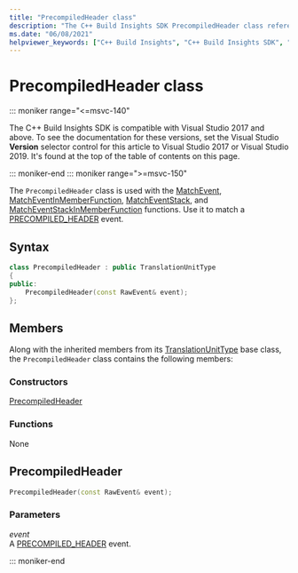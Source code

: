 ```yaml
---
title: "PrecompiledHeader class"
description: "The C++ Build Insights SDK PrecompiledHeader class reference."
ms.date: "06/08/2021"
helpviewer_keywords: ["C++ Build Insights", "C++ Build Insights SDK", "PrecompiledHeader", "throughput analysis", "build time analysis", "vcperf.exe"]
---
```

# PrecompiledHeader class

::: moniker range="<=msvc-140"

The C++ Build Insights SDK is compatible with Visual Studio 2017 and above. To see the documentation for these versions, set the Visual Studio **Version** selector control for this article to Visual Studio 2017 or Visual Studio 2019. It's found at the top of the table of contents on this page.

::: moniker-end
::: moniker range=">=msvc-150"

The `PrecompiledHeader` class is used with the [MatchEvent](../functions/match-event.md), [MatchEventInMemberFunction](../functions/match-event-in-member-function.md), [MatchEventStack](../functions/match-event-stack.md), and [MatchEventStackInMemberFunction](../functions/match-event-stack-in-member-function.md) functions. Use it to match a [PRECOMPILED_HEADER](../event-table.md#precompiled-header) event.

## Syntax

```cpp
class PrecompiledHeader : public TranslationUnitType
{
public:
    PrecompiledHeader(const RawEvent& event);
};
```

## Members

Along with the inherited members from its [TranslationUnitType](translation-unit-type.md) base class, the `PrecompiledHeader` class contains the following members:

### Constructors

[PrecompiledHeader](#precompiled-header)

### Functions

None

## <a name="precompiled-header"></a> PrecompiledHeader

```cpp
PrecompiledHeader(const RawEvent& event);
```

### Parameters

*event*\
A [PRECOMPILED_HEADER](../event-table.md#precompiled-header) event.

::: moniker-end
